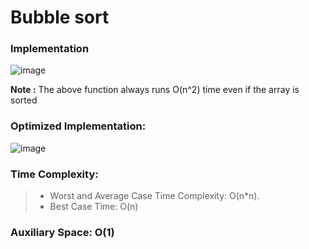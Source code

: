 # Bubble sort

### Implementation
![image](https://user-images.githubusercontent.com/64374947/101901257-7140e900-3bb9-11eb-88cf-4f071942155a.png)
>>
**Note :** The above function always runs O(n^2) time even if the array is sorted

### Optimized Implementation:
![image](https://user-images.githubusercontent.com/64374947/101901861-5de24d80-3bba-11eb-8135-eb899596ee99.png)
### Time Complexity:
> - Worst and Average Case Time Complexity: O(n*n).
> - Best Case Time: O(n)
### Auxiliary Space: O(1)
